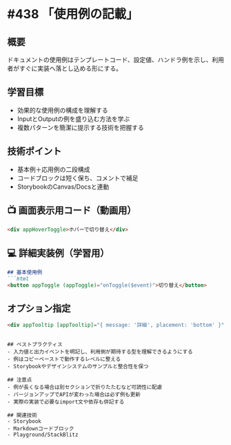# #438 「使用例の記載」

## 概要
ドキュメントの使用例はテンプレートコード、設定値、ハンドラ例を示し、利用者がすぐに実装へ落とし込める形にする。

## 学習目標
- 効果的な使用例の構成を理解する
- InputとOutputの例を盛り込む方法を学ぶ
- 複数パターンを簡潔に提示する技術を把握する

## 技術ポイント
- 基本例＋応用例の二段構成
- コードブロックは短く保ち、コメントで補足
- StorybookのCanvas/Docsと連動

## 📺 画面表示用コード（動画用）
```html
<div appHoverToggle>ホバーで切り替え</div>
```

## 💻 詳細実装例（学習用）
```markdown
## 基本使用例
```html
<button appToggle (appToggle)="onToggle($event)">切り替え</button>
```

## オプション指定
```html
<div appTooltip [appTooltip]="{ message: '詳細', placement: 'bottom' }"></div>
```
```

## ベストプラクティス
- 入力値と出力イベントを明記し、利用側が期待する型を理解できるようにする
- 例はコピーペーストで動作するレベルに整える
- Storybookやデザインシステムのサンプルと整合性を保つ

## 注意点
- 例が長くなる場合は別セクションで折りたたむなど可読性に配慮
- バージョンアップでAPIが変わった場合は必ず例も更新
- 実際の実装で必要なimport文や依存も併記する

## 関連技術
- Storybook
- Markdownコードブロック
- Playground/StackBlitz
